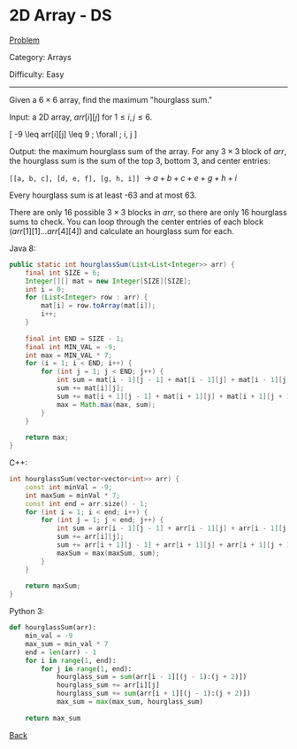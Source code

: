 # 2D Array - DS

[Problem](https://www.hackerrank.com/challenges/2d-array/problem)

Category: Arrays

Difficulty: Easy

---

Given a $6 \times 6$ array, find the maximum "hourglass sum."

Input: a 2D array, $arr[i][j]$ for $1 \leq i, j \leq 6$.

\[ -9 \leq arr[i][j] \leq 9 \; \forall \; i, j \]

Output: the maximum hourglass sum of the array. For any $3 \times 3$ block of 
$arr$, the hourglass sum is the sum of the top 3, bottom 3, and center entries:

```[[a, b, c], [d, e, f], [g, h, i]]``` $\; \to \; a + b + c + e + g + h + i$

Every hourglass sum is at least -63 and at most 63.

There are only 16 possible $3 \times 3$ blocks in $arr$, so there are only 16
hourglass sums to check. You can loop through the center entries of each block
($arr[1][1] \ldots arr[4][4]$) and calculate an hourglass sum for each.

Java 8:
```java
public static int hourglassSum(List<List<Integer>> arr) {
    final int SIZE = 6;
    Integer[][] mat = new Integer[SIZE][SIZE];
    int i = 0;
    for (List<Integer> row : arr) {
        mat[i] = row.toArray(mat[i]);
        i++;
    }
    
    final int END = SIZE - 1;
    final int MIN_VAL = -9;
    int max = MIN_VAL * 7;
    for (i = 1; i < END; i++) {
        for (int j = 1; j < END; j++) {
            int sum = mat[i - 1][j - 1] + mat[i - 1][j] + mat[i - 1][j + 1];
            sum += mat[i][j];
            sum += mat[i + 1][j - 1] + mat[i + 1][j] + mat[i + 1][j + 1];
            max = Math.max(max, sum);
        }
    }
    
    return max;
}
```

C++:
```cpp
int hourglassSum(vector<vector<int>> arr) {
    const int minVal = -9;
    int maxSum = minVal * 7;
    const int end = arr.size() - 1;
    for (int i = 1; i < end; i++) {
        for (int j = 1; j < end; j++) {
            int sum = arr[i - 1][j - 1] + arr[i - 1][j] + arr[i - 1][j + 1];
            sum += arr[i][j];
            sum += arr[i + 1][j - 1] + arr[i + 1][j] + arr[i + 1][j + 1];
            maxSum = max(maxSum, sum);
        }
    }
    
    return maxSum;
}
```

Python 3:
```python
def hourglassSum(arr):
    min_val = -9
    max_sum = min_val * 7
    end = len(arr) - 1
    for i in range(1, end):
        for j in range(1, end):
            hourglass_sum = sum(arr[i - 1][(j - 1):(j + 2)])
            hourglass_sum += arr[i][j]
            hourglass_sum += sum(arr[i + 1][(j - 1):(j + 2)])
            max_sum = max(max_sum, hourglass_sum)
            
    return max_sum
```

[Back](../../hackerrank.md)
